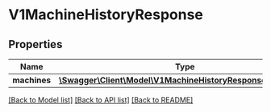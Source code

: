 # V1MachineHistoryResponse

## Properties
Name | Type | Description | Notes
------------ | ------------- | ------------- | -------------
**machines** | [**\Swagger\Client\Model\V1MachineHistoryResponseMachines[]**](V1MachineHistoryResponseMachines.md) |  | [optional] 

[[Back to Model list]](../README.md#documentation-for-models) [[Back to API list]](../README.md#documentation-for-api-endpoints) [[Back to README]](../README.md)



